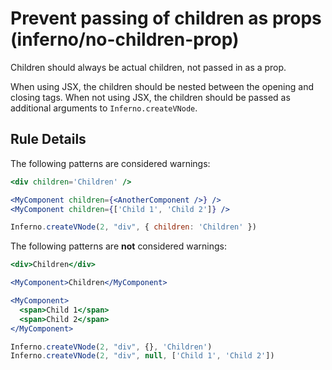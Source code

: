 # Prevent passing of children as props (inferno/no-children-prop)

Children should always be actual children, not passed in as a prop.

When using JSX, the children should be nested between the opening and closing
tags. When not using JSX, the children should be passed as additional
arguments to `Inferno.createVNode`.

## Rule Details

The following patterns are considered warnings:

```jsx
<div children='Children' />

<MyComponent children={<AnotherComponent />} />
<MyComponent children={['Child 1', 'Child 2']} />

Inferno.createVNode(2, "div", { children: 'Children' })
```

The following patterns are **not** considered warnings:

```jsx
<div>Children</div>

<MyComponent>Children</MyComponent>

<MyComponent>
  <span>Child 1</span>
  <span>Child 2</span>
</MyComponent>

Inferno.createVNode(2, "div", {}, 'Children')
Inferno.createVNode(2, "div", null, ['Child 1', 'Child 2'])
```
